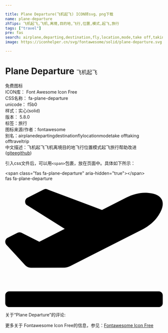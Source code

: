 ```yaml
---

title: Plane Departure(飞机起飞) ICON转svg、png下载
name: plane-departure
zhTips: 飞机起飞,飞机,离境,目的地,飞行,位置,模式,起飞,旅行
tags: ["travel"]
pre: fas
search: airplane,departing,destination,fly,location,mode,take off,taking off,travel,trip
image: https://iconhelper.cn/svg/fontawesome/solid/plane-departure.svg

---
```


# Plane Departure  <small style="font-size: 60%;font-weight: 100">飞机起飞</small>


<div class="detail-page">
<p>
<span><span class="badge-success badge">免费图标</span> </span>
<br/>
<span>
ICON库：
<span class="badge-secondary badge">Font Awesome Icon Free</span> 
</span>
<br/>
<span>
CSS名称：
<span class="badge-secondary badge">fa-plane-departure</span> 
</span>
<br/>
<span>
unicode：
<span class="badge-secondary badge">f5b0</span> 
<copy-btn content='f5b0' btn-title=""></copy-btn>
<copy-btn :content='String.fromCodePoint(parseInt("f5b0", 16))' btn-title="复制U"></copy-btn>
</span><br/><span>样式：<span class="badge-light badge">实心(solid)</span></span>
<br/>
<span>
版本：
<span class="badge-secondary badge">5.8.0</span> 
</span><br/><span>标签：<span class="badge-light badge"><router-link to="/tags/travel.html">旅行</router-link></span></span>
<br/>
<span>图标来源/作者：<span class="badge-light badge">fontawesome</span></span> 
<br/>
<span>别名：<span class="badge-light badge">airplane</span><span class="badge-light badge">departing</span><span class="badge-light badge">destination</span><span class="badge-light badge">fly</span><span class="badge-light badge">location</span><span class="badge-light badge">mode</span><span class="badge-light badge">take off</span><span class="badge-light badge">taking off</span><span class="badge-light badge">travel</span><span class="badge-light badge">trip</span></span><br/><span class="zh-detail">中文描述：<span class="badge-primary badge">飞机起飞</span><span class="badge-primary badge">飞机</span><span class="badge-primary badge">离境</span><span class="badge-primary badge">目的地</span><span class="badge-primary badge">飞行</span><span class="badge-primary badge">位置</span><span class="badge-primary badge">模式</span><span class="badge-primary badge">起飞</span><span class="badge-primary badge">旅行</span><span class="help-link"><span>帮助改进</span>(<a href="https://gitee.com/liuwave/icon-helper/edit/master/json/fontawesome/solid/plane-departure.json" target="_blank" rel="noopener noreferrer">gitee</a><a href="https://github.com/liuwave/icon-helper/edit/master/json/fontawesome/solid/plane-departure.json" target="_blank" rel="noopener noreferrer">github</a></span>)</span><br/>
</p>
</div>
<div class="alert alert-dark">
  <i class="fas fa-plane-departure fa-xs"></i>
  <i class="fas fa-plane-departure fa-sm"></i>
  <i class="fas fa-plane-departure fa-lg"></i>
  <i class="fas fa-plane-departure fa-2x"></i>
  <i class="fas fa-plane-departure fa-3x"></i>
  <i class="fas fa-plane-departure fa-5x"></i>
  <i class="fas fa-plane-departure fa-7x"></i>
</div>
<div>
  <p>引入css文件后，可以用<code>&lt;span&gt;</code>包裹，放在页面中。具体如下所示：    
  </p>
  <div class="alert alert-primary" style="font-size: 14px">
    &lt;span class="fas fa-plane-departure" aria-hidden="true"&gt;&lt;/span&gt;
    <copy-btn content='<span class="fas fa-plane-departure" aria-hidden="true"></span>'></copy-btn>
  </div>
  <div class="alert alert-secondary">
    <i class="fas fa-plane-departure"
    style="font-size: 24px"
    aria-hidden="true"></i> fas fa-plane-departure
    <copy-btn content="fas fa-plane-departure" btn-title="复制图标名称"></copy-btn>
  </div>
</div>
<div id="svg" class="svg-wrap">
<svg xmlns="http://www.w3.org/2000/svg" viewBox="0 0 640 512"><path d="M624 448H16c-8.84 0-16 7.16-16 16v32c0 8.84 7.16 16 16 16h608c8.84 0 16-7.16 16-16v-32c0-8.84-7.16-16-16-16zM80.55 341.27c6.28 6.84 15.1 10.72 24.33 10.71l130.54-.18a65.62 65.62 0 0 0 29.64-7.12l290.96-147.65c26.74-13.57 50.71-32.94 67.02-58.31 18.31-28.48 20.3-49.09 13.07-63.65-7.21-14.57-24.74-25.27-58.25-27.45-29.85-1.94-59.54 5.92-86.28 19.48l-98.51 49.99-218.7-82.06a17.799 17.799 0 0 0-18-1.11L90.62 67.29c-10.67 5.41-13.25 19.65-5.17 28.53l156.22 98.1-103.21 52.38-72.35-36.47a17.804 17.804 0 0 0-16.07.02L9.91 230.22c-10.44 5.3-13.19 19.12-5.57 28.08l76.21 82.97z"/></svg>
</div>
<detail full-name='fa-plane-departure'></detail>
<div>
<p>关于“Plane Departure”的评论:</p>
</div>
<Vssue title="关于“Plane Departure”的评论" ></Vssue>    
<div><p>更多关于  Fontawesome Icon Free的信息，参见：<a target="_blank" href="https://iconhelper.cn/fontawesome.html">Fontawesome Icon Free</a>
</p></div>
